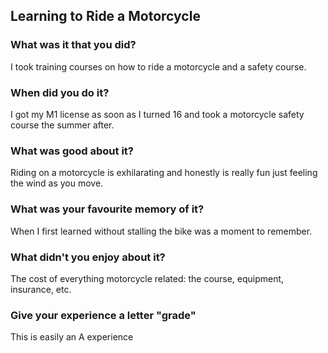 ## Learning to Ride a Motorcycle

### What was it that you did?

I took training courses on how to ride a motorcycle and a safety course.

### When did you do it? 

I got my M1 license as soon as I turned 16 and took a motorcycle safety course the summer after.

### What was good about it?

Riding on a motorcycle is exhilarating and honestly is really fun just feeling the wind as you move.

### What was your favourite memory of it?

When I first learned without stalling the bike was a moment to remember.

### What didn't you enjoy about it?

The cost of everything motorcycle related: the course, equipment, insurance, etc.

### Give your experience a letter "grade"

This is easily an A experience